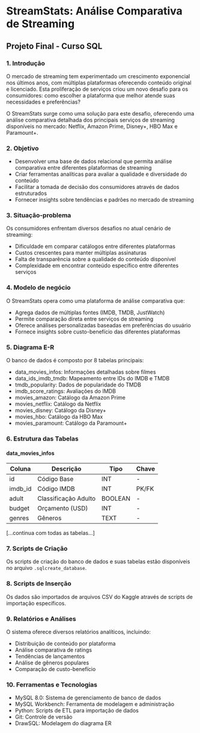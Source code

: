 # StreamStats: Análise Comparativa de Streaming
## Projeto Final - Curso SQL

### 1. Introdução
O mercado de streaming tem experimentado um crescimento exponencial nos últimos anos, com múltiplas plataformas oferecendo conteúdo original e licenciado. Esta proliferação de serviços criou um novo desafio para os consumidores: como escolher a plataforma que melhor atende suas necessidades e preferências?

O StreamStats surge como uma solução para este desafio, oferecendo uma análise comparativa detalhada dos principais serviços de streaming disponíveis no mercado: Netflix, Amazon Prime, Disney+, HBO Max e Paramount+.

### 2. Objetivo
- Desenvolver uma base de dados relacional que permita análise comparativa entre diferentes plataformas de streaming
- Criar ferramentas analíticas para avaliar a qualidade e diversidade do conteúdo
- Facilitar a tomada de decisão dos consumidores através de dados estruturados
- Fornecer insights sobre tendências e padrões no mercado de streaming

### 3. Situação-problema
Os consumidores enfrentam diversos desafios no atual cenário de streaming:
- Dificuldade em comparar catálogos entre diferentes plataformas
- Custos crescentes para manter múltiplas assinaturas
- Falta de transparência sobre a qualidade do conteúdo disponível
- Complexidade em encontrar conteúdo específico entre diferentes serviços

### 4. Modelo de negócio
O StreamStats opera como uma plataforma de análise comparativa que:
- Agrega dados de múltiplas fontes (IMDB, TMDB, JustWatch)
- Permite comparação direta entre serviços de streaming
- Oferece análises personalizadas baseadas em preferências do usuário
- Fornece insights sobre custo-benefício das diferentes plataformas

### 5. Diagrama E-R
O banco de dados é composto por 8 tabelas principais:
- data_movies_infos: Informações detalhadas sobre filmes
- data_ids_imdb_tmdb: Mapeamento entre IDs do IMDB e TMDB
- tmdb_popularity: Dados de popularidade do TMDB
- imdb_score_ratings: Avaliações do IMDB
- movies_amazon: Catálogo da Amazon Prime
- movies_netflix: Catálogo da Netflix
- movies_disney: Catálogo da Disney+
- movies_hbo: Catálogo da HBO Max
- movies_paramount: Catálogo da Paramount+

### 6. Estrutura das Tabelas

#### data_movies_infos
| Coluna | Descrição | Tipo | Chave |
|--------|-----------|------|-------|
| id | Código Base | INT | - |
| imdb_id | Código IMDB | INT | PK/FK |
| adult | Classificação Adulto | BOOLEAN | - |
| budget | Orçamento (USD) | INT | - |
| genres | Gêneros | TEXT | - |
[...continua com todas as tabelas...]

### 7. Scripts de Criação
Os scripts de criação do banco de dados e suas tabelas estão disponíveis no arquivo `.sqlcreate_database`.

### 8. Scripts de Inserção
Os dados são importados de arquivos CSV do Kaggle através de scripts de importação específicos.

### 9. Relatórios e Análises
O sistema oferece diversos relatórios analíticos, incluindo:
- Distribuição de conteúdo por plataforma
- Análise comparativa de ratings
- Tendências de lançamentos
- Análise de gêneros populares
- Comparação de custo-benefício

### 10. Ferramentas e Tecnologias
- MySQL 8.0: Sistema de gerenciamento de banco de dados
- MySQL Workbench: Ferramenta de modelagem e administração
- Python: Scripts de ETL para importação de dados
- Git: Controle de versão
- DrawSQL: Modelagem do diagrama ER